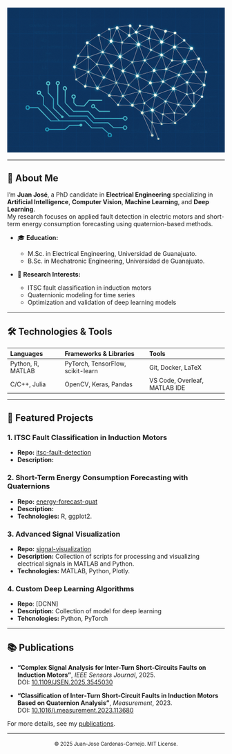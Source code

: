 <!--
  Main GitHub README
  Author: Juan José [Last Name]
  Last updated: [Date]
-->

<p align="center">
  <img src="assests/deep.png", alt = "Project Header", width = "800"/>
</p>

---

## 📖 About Me

I’m **Juan José**, a PhD candidate in **Electrical Engineering** specializing in **Artificial Intelligence**, **Computer Vision**, **Machine Learning**, and **Deep Learning**.  
My research focuses on applied fault detection in electric motors and short-term energy consumption forecasting using quaternion-based methods.

- 🎓 **Education:**  
  - M.Sc. in Electrical Engineering, Universidad de Guanajuato.  
  - B.Sc. in Mechatronic Engineering, Universidad de Guanajuato.

- 🔬 **Research Interests:**  
  - ITSC fault classification in induction motors  
  - Quaternionic modeling for time series  
  - Optimization and validation of deep learning models

---

## 🛠️ Technologies & Tools

| Languages             | Frameworks & Libraries      | Tools                         |
|:----------------------|:----------------------------|:------------------------------|
| Python, R, MATLAB     | PyTorch, TensorFlow, scikit-learn | Git, Docker, LaTeX            |
| C/C++, Julia          | OpenCV, Keras, Pandas       | VS Code, Overleaf, MATLAB IDE |

---

## 🚀 Featured Projects

### 1. ITSC Fault Classification in Induction Motors  
- **Repo:** [itsc-fault-detection](https://github.com/your-username/itsc-fault-detection)  
- **Description:** 

### 2. Short-Term Energy Consumption Forecasting with Quaternions  
- **Repo:** [energy-forecast-quat](https://github.com/your-username/energy-forecast-quat)  
- **Description:** 
- **Technologies:** R, ggplot2.

### 3. Advanced Signal Visualization  
- **Repo:** [signal-visualization](https://github.com/your-username/signal-visualization)  
- **Description:** Collection of scripts for processing and visualizing electrical signals in MATLAB and Python.  
- **Technologies:** MATLAB, Python, Plotly.

### 4. Custom Deep Learning Algorithms
- **Repo**: [DCNN]
- **Description:** Collection of model for deep learning
- **Tehcnologies:** Python, PyTorch

---

## 📚 Publications

- **“Complex Signal Analysis for Inter-Turn Short‑Circuits Faults on Induction Motors”**, *IEEE Sensors Journal*, 2025.  
  DOI: [10.1109/JSEN.2025.3545030](https://doi.org/10.1109/JSEN.2025.3545030)

- **“Classification of Inter‑Turn Short‑Circuit Faults in Induction Motors Based on Quaternion Analysis”**, *Measurement*, 2023.  
  DOI: [10.1016/j.measurement.2023.113680](https://doi.org/10.1016/j.measurement.2023.113680)

For more details, see my [publications](https://github.com/your-username?tab=repositories&q=&type=&language=&sort=).

---

<p align="center">
  <small>© 2025 Juan-Jose Cardenas-Cornejo. MIT License.</small>
</p>
